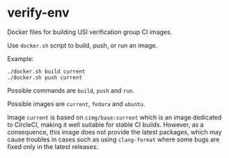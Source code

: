 # verify-env

Docker files for building USI verification group CI images.

Use `docker.sh` script to build, push, or run an image.

Example:
```
./docker.sh build current
./docker.sh push current
```

Possible commands are `build`, `push` and `run`.

Possible images are `current`, `fedora` and `ubuntu`.

Image `current` is based on `cimg/base:current` which is an image dedicated to CircleCI, making it well suitable for stable CI builds.
However, as a consequence, this image does not provide the latest packages, which may cause troubles in cases such as using `clang-format` where some bugs are fixed only in the latest releases.
